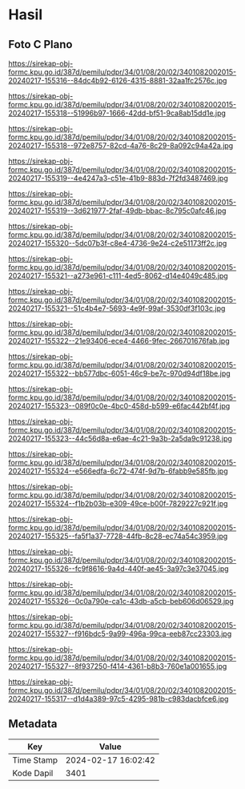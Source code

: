 # Hasil

## Foto C Plano

https://sirekap-obj-formc.kpu.go.id/387d/pemilu/pdpr/34/01/08/20/02/3401082002015-20240217-155316--84dc4b92-6126-4315-8881-32aa1fc2576c.jpg

https://sirekap-obj-formc.kpu.go.id/387d/pemilu/pdpr/34/01/08/20/02/3401082002015-20240217-155318--51996b97-1666-42dd-bf51-9ca8ab15dd1e.jpg

https://sirekap-obj-formc.kpu.go.id/387d/pemilu/pdpr/34/01/08/20/02/3401082002015-20240217-155318--972e8757-82cd-4a76-8c29-8a092c94a42a.jpg

https://sirekap-obj-formc.kpu.go.id/387d/pemilu/pdpr/34/01/08/20/02/3401082002015-20240217-155319--4e4247a3-c51e-41b9-883d-7f2fd3487469.jpg

https://sirekap-obj-formc.kpu.go.id/387d/pemilu/pdpr/34/01/08/20/02/3401082002015-20240217-155319--3d621977-2faf-49db-bbac-8c795c0afc46.jpg

https://sirekap-obj-formc.kpu.go.id/387d/pemilu/pdpr/34/01/08/20/02/3401082002015-20240217-155320--5dc07b3f-c8e4-4736-9e24-c2e51173ff2c.jpg

https://sirekap-obj-formc.kpu.go.id/387d/pemilu/pdpr/34/01/08/20/02/3401082002015-20240217-155321--a273e961-c111-4ed5-8062-d14e4049c485.jpg

https://sirekap-obj-formc.kpu.go.id/387d/pemilu/pdpr/34/01/08/20/02/3401082002015-20240217-155321--51c4b4e7-5693-4e9f-99af-3530df3f103c.jpg

https://sirekap-obj-formc.kpu.go.id/387d/pemilu/pdpr/34/01/08/20/02/3401082002015-20240217-155322--21e93406-ece4-4466-9fec-266701676fab.jpg

https://sirekap-obj-formc.kpu.go.id/387d/pemilu/pdpr/34/01/08/20/02/3401082002015-20240217-155322--bb577dbc-6051-46c9-be7c-970d94df18be.jpg

https://sirekap-obj-formc.kpu.go.id/387d/pemilu/pdpr/34/01/08/20/02/3401082002015-20240217-155323--089f0c0e-4bc0-458d-b599-e6fac442bf4f.jpg

https://sirekap-obj-formc.kpu.go.id/387d/pemilu/pdpr/34/01/08/20/02/3401082002015-20240217-155323--44c56d8a-e6ae-4c21-9a3b-2a5da9c91238.jpg

https://sirekap-obj-formc.kpu.go.id/387d/pemilu/pdpr/34/01/08/20/02/3401082002015-20240217-155324--e566edfa-6c72-474f-9d7b-6fabb9e585fb.jpg

https://sirekap-obj-formc.kpu.go.id/387d/pemilu/pdpr/34/01/08/20/02/3401082002015-20240217-155324--f1b2b03b-e309-49ce-b00f-7829227c921f.jpg

https://sirekap-obj-formc.kpu.go.id/387d/pemilu/pdpr/34/01/08/20/02/3401082002015-20240217-155325--fa5f1a37-7728-44fb-8c28-ec74a54c3959.jpg

https://sirekap-obj-formc.kpu.go.id/387d/pemilu/pdpr/34/01/08/20/02/3401082002015-20240217-155326--fc9f8616-9a4d-440f-ae45-3a97c3e37045.jpg

https://sirekap-obj-formc.kpu.go.id/387d/pemilu/pdpr/34/01/08/20/02/3401082002015-20240217-155326--0c0a790e-ca1c-43db-a5cb-beb606d06529.jpg

https://sirekap-obj-formc.kpu.go.id/387d/pemilu/pdpr/34/01/08/20/02/3401082002015-20240217-155327--f916bdc5-9a99-496a-99ca-eeb87cc23303.jpg

https://sirekap-obj-formc.kpu.go.id/387d/pemilu/pdpr/34/01/08/20/02/3401082002015-20240217-155327--8f937250-f414-4361-b8b3-760e1a001655.jpg

https://sirekap-obj-formc.kpu.go.id/387d/pemilu/pdpr/34/01/08/20/02/3401082002015-20240217-155317--d1d4a389-97c5-4295-981b-c983dacbfce6.jpg


## Metadata

| Key        | Value               |
| ---------- | ------------------- |
| Time Stamp | 2024-02-17 16:02:42 |
| Kode Dapil | 3401                |



